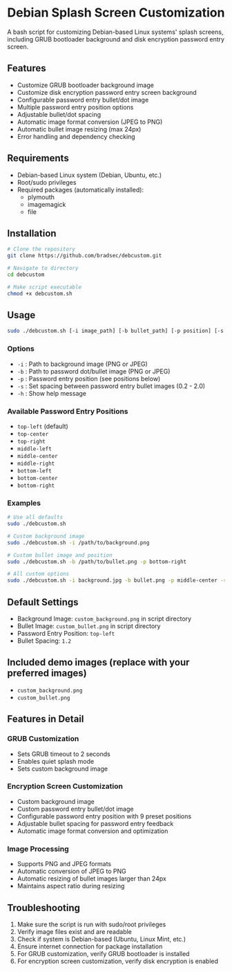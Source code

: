 # Debian Splash Screen Customization

A bash script for customizing Debian-based Linux systems' splash screens, including GRUB bootloader background and disk encryption password entry screen.

## Features

- Customize GRUB bootloader background image
- Customize disk encryption password entry screen background
- Configurable password entry bullet/dot image
- Multiple password entry position options
- Adjustable bullet/dot spacing
- Automatic image format conversion (JPEG to PNG)
- Automatic bullet image resizing (max 24px)
- Error handling and dependency checking

## Requirements

- Debian-based Linux system (Debian, Ubuntu, etc.)
- Root/sudo privileges
- Required packages (automatically installed):
  - plymouth
  - imagemagick
  - file

## Installation

```bash
# Clone the repository
git clone https://github.com/bradsec/debcustom.git

# Navigate to directory
cd debcustom

# Make script executable
chmod +x debcustom.sh
```

## Usage

```bash
sudo ./debcustom.sh [-i image_path] [-b bullet_path] [-p position] [-s spacing]
```

### Options

- `-i` : Path to background image (PNG or JPEG)
- `-b` : Path to password dot/bullet image (PNG or JPEG)
- `-p` : Password entry position (see positions below)
- `-s` : Set spacing between password entry bullet images (0.2 - 2.0)
- `-h` : Show help message

### Available Password Entry Positions

- `top-left` (default)
- `top-center`
- `top-right`
- `middle-left`
- `middle-center`
- `middle-right`
- `bottom-left`
- `bottom-center`
- `bottom-right`

### Examples

```bash
# Use all defaults
sudo ./debcustom.sh

# Custom background image
sudo ./debcustom.sh -i /path/to/background.png

# Custom bullet image and position
sudo ./debcustom.sh -b /path/to/bullet.png -p bottom-right

# All custom options
sudo ./debcustom.sh -i background.jpg -b bullet.png -p middle-center -s 0.8
```

## Default Settings

- Background Image: `custom_background.png` in script directory
- Bullet Image: `custom_bullet.png` in script directory
- Password Entry Position: `top-left`
- Bullet Spacing: `1.2`

## Included demo images (replace with your preferred images)

- `custom_background.png`
- `custom_bullet.png`

## Features in Detail

### GRUB Customization
- Sets GRUB timeout to 2 seconds
- Enables quiet splash mode
- Sets custom background image

### Encryption Screen Customization
- Custom background image
- Custom password entry bullet/dot image
- Configurable password entry position with 9 preset positions
- Adjustable bullet spacing for password entry feedback
- Automatic image format conversion and optimization

### Image Processing
- Supports PNG and JPEG formats
- Automatic conversion of JPEG to PNG
- Automatic resizing of bullet images larger than 24px
- Maintains aspect ratio during resizing

## Troubleshooting

1. Make sure the script is run with sudo/root privileges
2. Verify image files exist and are readable
3. Check if system is Debian-based (Ubuntu, Linux Mint, etc.)
4. Ensure internet connection for package installation
5. For GRUB customization, verify GRUB bootloader is installed
6. For encryption screen customization, verify disk encryption is enabled
